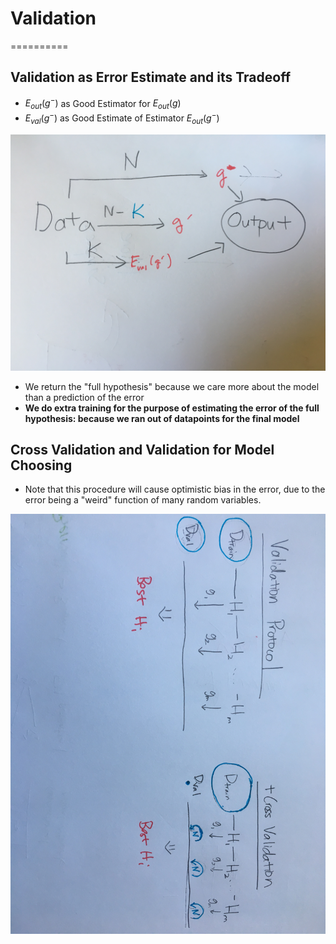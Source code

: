 # Validation
==========

## Validation as Error Estimate and its Tradeoff
* $E_{out}(g^-)$ as Good Estimator for $E_{out}(g)$
* $E_{val}(g^-)$ as Good Estimate of Estimator $E_{out}(g^-)$

![testing tradeoff](testing-tradeoff.jpeg)

* We return the "full hypothesis" because we care more about the model than a prediction of the error
* **We do extra training for the purpose of estimating the error of the full hypothesis: because we ran out of datapoints for the final model**

## Cross Validation and Validation for Model Choosing
* Note that this procedure will cause optimistic bias in the error, due to the error being a "weird" function of many random variables.

![full protocol](full-protocol.jpeg)
